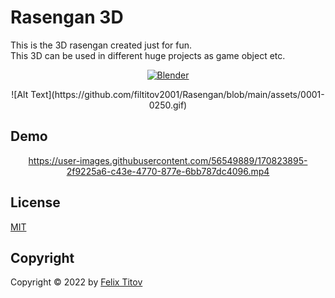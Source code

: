 # Rasengan 3D

This is the 3D rasengan created just for fun. <br/>
This 3D can be used in different huge projects as game object etc. 

<div align="center">
  
  [![Blender](https://img.shields.io/badge/Blender-2.93.5-yellow)]([https://www.oracle.com/java/technologies/javase/15-relnote-issues.html](https://www.blender.org))
  <div height="30px" width="30px">
  ![Alt Text](https://github.com/filtitov2001/Rasengan/blob/main/assets/0001-0250.gif)
</div>
</div>

## Demo

<div align="center">
  
https://user-images.githubusercontent.com/56549889/170823895-2f9225a6-c43e-4770-877e-6bb787dc4096.mp4

</div>

## License

[MIT](https://choosealicense.com/licenses/mit/)

## Copyright

Copyright © 2022 by [Felix Titov](https://github.com/filtitov2001)

